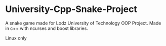 # University-Cpp-Snake-Project

A snake game made for Lodz University of Technology OOP Project. Made in c++ with ncurses and boost libraries.

Linux only